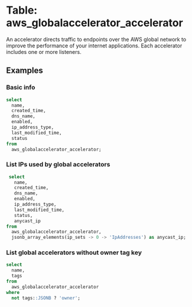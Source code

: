 # Table: aws_globalaccelerator_accelerator

An accelerator directs traffic to endpoints over the AWS global network to improve the performance of your internet
applications. Each accelerator includes one or more listeners.

## Examples

### Basic info

```sql
select
  name,
  created_time,
  dns_name,
  enabled,
  ip_address_type,
  last_modified_time,
  status
from
  aws_globalaccelerator_accelerator;
```

### List IPs used by global accelerators

```sql
 select
   name,
   created_time,
   dns_name,
   enabled,
   ip_address_type,
   last_modified_time,
   status,
   anycast_ip
from
  aws_globalaccelerator_accelerator,
  jsonb_array_elements(ip_sets -> 0 -> 'IpAddresses') as anycast_ip;
```

### List global accelerators without owner tag key

```sql
select
  name,
  tags
from
  aws_globalaccelerator_accelerator
where
  not tags::JSONB ? 'owner';
```
